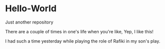 # Hello-World
Just another repository

There are a couple of times in one's life when you're like, Yep, I like this!

I had such a time yesterday while playing the role of Rafiki in my son's play.
